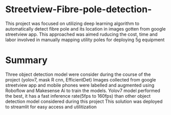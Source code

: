 # Streetview-Fibre-pole-detection-
This project was focused on utilizing deep learning algorithm to automatically detect fibre pole and its location in images gotten from google streetview  app. This approached was aimed ruducing the cost, time and labor involved in manually mapping utility poles for deploying 5g equipment
# Summary
Three object detection model were consider during the course of the project (yolov7, mask R cnn, EfficientDet)
Images collected from google streetview app and mobile phones were labelled and augmented using Roboflow and Makesense Ai to train the models.
Yolov7 model performed the best, it has a fast inference rate(5fps to 160fps) than other object detection model considered during this project
This solution was deployed to streamlit for easy access and utilitization

